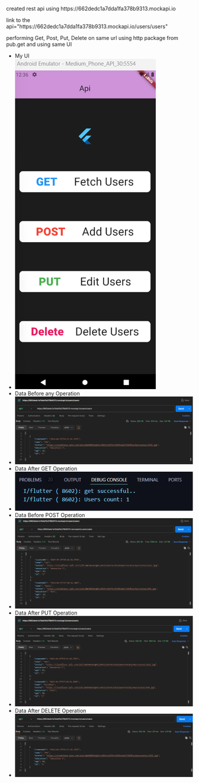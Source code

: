 <p>created rest api using https://662dedc1a7dda1fa378b9313.mockapi.io</p>
<p>link to the api="https://662dedc1a7dda1fa378b9313.mockapi.io/users/users"</p>
<p>performing Get, Post, Put, Delete on same url using http package from pub.get and using same UI</p>
<ul>
<li>
My UI
</li>
<li><img src="https://github.com/suraj-khot-19/img/blob/main/curd.png" alt="ui"></li>

<li>
Data Before any Operation
</li>
<li><img src="https://github.com/suraj-khot-19/img/blob/main/curd1.png" alt="data"></li>

<li>
Data After GET Operation
</li>
<li><img src="https://github.com/suraj-khot-19/img/blob/main/curd2.png" alt="get"></li>

<li>
Data Before POST Operation
</li>
<li><img src="https://github.com/suraj-khot-19/img/blob/main/curd3.png" alt="post"></li>

<li>
Data After PUT Operation
</li>
<li><img src="https://github.com/suraj-khot-19/img/blob/main/curd4.png" alt="put"></li>

<li>
Data After DELETE Operation
</li>
<li><img src="https://github.com/suraj-khot-19/img/blob/main/curd5.png" alt="del"></li>
</ul> 